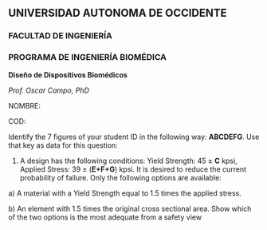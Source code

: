 ## UNIVERSIDAD AUTONOMA DE OCCIDENTE
### FACULTAD DE INGENIERÍA
### PROGRAMA DE INGENIERÍA BIOMÉDICA
**Diseño de Dispositivos Biomédicos**

_Prof. Oscar Campo, PhD_

NOMBRE:

COD:

Identify the 7 figures of your student ID in the following way: **ABCDEFG**.
Use that key as data for this question:

1. A design has the following conditions: Yield Strength: 45 $\pm$ **C** kpsi, Applied Stress: 39 $\pm$ (**E+F+G**) kpsi. It is desired to reduce the current probability of failure. Only the following options are available:

  a) A material with a Yield Strength equal to 1.5 times the applied stress.

  b) An element with 1.5 times the original cross sectional area. Show which of the two options is the most adequate from a safety view
